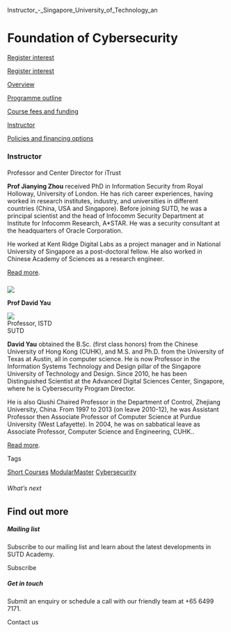 Instructor_-_Singapore_University_of_Technology_an



Foundation of Cybersecurity
===========================

[Register interest](/admissions/academy/short-courses/short-courses-register-your-interest/?coursename=foundation-of-cybersecurity)

[Register interest](/admissions/academy/short-courses/short-courses-register-your-interest/?coursename=foundation-of-cybersecurity)

[Overview](/course/foundation-of-cybersecurity/#tabs)

[Programme outline](/course/foundation-of-cybersecurity/programme-outline/#tabs)

[Course fees and funding](/course/foundation-of-cybersecurity/course-fees-and-funding/#tabs)

[Instructor](/course/foundation-of-cybersecurity/instructor/#tabs)

[Policies and financing options](/course/foundation-of-cybersecurity/policies-and-financing-options/#tabs)

### Instructor

#### 

Professor and Center Director for iTrust

**Prof Jianying Zhou** received PhD in Information Security from Royal Holloway, University of London. He has rich career experiences, having worked in research institutes, industry, and universities in different countries (China, USA and Singapore). Before joining SUTD, he was a principal scientist and the head of Infocomm Security Department at Institute for Infocomm Research, A\*STAR. He was a security consultant at the headquarters of Oracle Corporation.

He worked at Kent Ridge Digital Labs as a project manager and in National University of Singapore as a post-doctoral fellow. He also worked in Chinese Academy of Sciences as a research engineer.

[Read more](/profile/zhou-jianying).

###

![](https://istd.sutd.edu.sg/files/people-istd-faculty-david-yau.jpg)

**Prof David Yau**

![](https://www.sutd.edu.sg/repo/wp-content/uploads/sites/2/2020/08/people-istd-faculty-david-yau.jpg?w=200)  
Professor, ISTD  
SUTD

**David Yau** obtained the B.Sc. (first class honors) from the Chinese University of Hong Kong (CUHK), and M.S. and Ph.D. from the University of Texas at Austin, all in computer science. He is now Professor in the Information Systems Technology and Design pillar of the Singapore University of Technology and Design. Since 2010, he has been Distinguished Scientist at the Advanced Digital Sciences Center, Singapore, where he is Cybersecurity Program Director.

He is also Qiushi Chaired Professor in the Department of Control, Zhejiang University, China. From 1997 to 2013 (on leave 2010-12), he was Assistant Professor then Associate Professor of Computer Science at Purdue University (West Lafayette). In 2004, he was on sabbatical leave as Associate Professor, Computer Science and Engineering, CUHK..

[Read more](/profile/david-yau).

Tags

[Short Courses](/admissions/academy/courses-and-modules/?academy-type-course=780)
[ModularMaster](/admissions/academy/courses-and-modules/?academy-type-course=792)
[Cybersecurity](/admissions/academy/courses-and-modules/?discipline=787)

###### What’s next

Find out more
-------------

##### Mailing list

Subscribe to our mailing list and learn about the latest developments in SUTD Academy.

Subscribe

##### Get in touch

Submit an enquiry or schedule a call with our friendly team at +65 6499 7171.

Contact us

